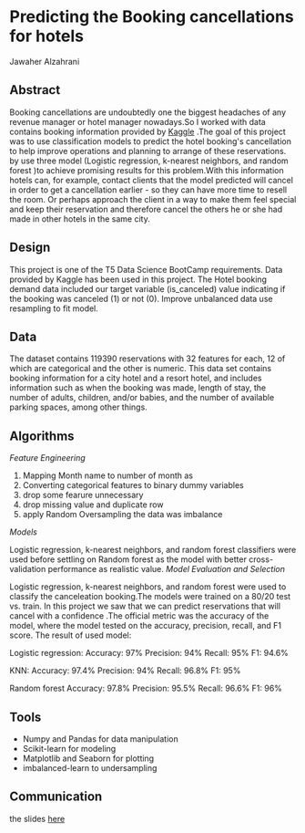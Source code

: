 # Predicting the Booking cancellations for hotels 
Jawaher Alzahrani 

## Abstract
Booking cancellations are undoubtedly one the biggest headaches of any revenue manager or hotel manager nowadays.So I worked with data contains booking information provided by [Kaggle](https://www.kaggle.com/jessemostipak/hotel-booking-demand/code) .The goal of this project was to use classification models to predict  the hotel booking's cancellation to help improve operations and  planning to arrange of these reservations. by use three model (Logistic regression, k-nearest neighbors, and random forest )to achieve promising results for this problem.With this information hotels can, for example, contact clients that the model predicted will cancel in order to get a cancellation earlier - so they can have more time to resell the room. Or perhaps approach the client in a way to make them feel special and keep their reservation and therefore cancel the others he or she had made in other hotels in the same city.
## Design
This project is one of the T5 Data Science BootCamp requirements. Data provided by Kaggle has been used in this project. The Hotel booking demand data included our target variable (is_canceled) value indicating if the booking was canceled (1) or not (0). Improve unbalanced data use resampling to fit model.
## Data
The dataset contains 119390 reservations with 32 features for each, 12 of which are categorical and  the other is numeric. 
This data set contains booking information for a city hotel and a resort hotel, and includes information such as when the booking was made, length of stay, the number of adults, children, and/or babies, and the number of available parking spaces, among other things.

## Algorithms

*Feature Engineering*
1. Mapping Month name to number of month as  
2. Converting categorical features to binary dummy variables
3. drop some fearure unnecessary 
4. drop missing value and duplicate row 
5. apply Random Oversampling the data was imbalance 

*Models*
  
Logistic regression, k-nearest neighbors, and random forest classifiers were used before settling on Random forest as the model with  better cross-validation performance as realistic value. 
*Model Evaluation and Selection*
  
Logistic regression, k-nearest neighbors, and random forest were used to classify the canceleation booking.The models were trained on a 80/20 test vs. train. In this project we saw that we can predict reservations that will cancel with a confidence .The official metric was the accuracy of the model, where the model tested on the accuracy, precision, recall, and F1 score. The result of used model:

Logistic regression:
Accuracy: 97%
Precision: 94%
Recall: 95%
F1: 94.6%

KNN:
Accuracy: 97.4%
Precision: 94%
Recall: 96.8%
F1: 95%

Random forest
Accuracy: 97.8%
Precision: 95.5%
Recall: 96.6%
F1: 96%


## Tools
- Numpy and Pandas for data manipulation
- Scikit-learn for modeling
- Matplotlib and Seaborn for plotting
- imbalanced-learn to undersampling 

## Communication
the slides  [here](https://github.com/imnawar/COVID-19_Vaccines_Tweets/blob/main/Presentation.pdf)

